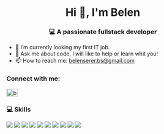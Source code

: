 <h1 align="center">Hi 👋, I'm Belen</h1>
<h3 align="center">💻 A passionate fullstack developer</h3>


- 🔭 I’m currently looking my first IT job. 
- 💬 Ask me about code, I will like to help or learn whit you!
- 📫 How to reach me: belenserer.bs@gmail.com
<h3 align="left">Connect with me:</h3> 
<a href="https://linkedin.com/in/maria-belen-serer" target="blank"><img align="center" src="https://raw.githubusercontent.com/rahuldkjain/github-profile-readme-generator/master/src/images/icons/Social/linked-in-alt.svg" alt="belenserer" height="20" width="30" /></a>


<h3>💻 Skills </h3>
<div>
<img src="https://img.shields.io/badge/HTML5-E34F26?style=for-the-badge&logo=html5&logoColor=white">
<img src="https://img.shields.io/badge/CSS3-1572B6?style=for-the-badge&logo=css3&logoColor=white">
<img src="https://img.shields.io/badge/JavaScript-F7DF1E?style=for-the-badge&logo=javascript&logoColor=black">
<img src="https://img.shields.io/badge/React-20232A?style=for-the-badge&logo=react&logoColor=61DAFB">
<img src="https://img.shields.io/badge/React_Router-CA4245?style=for-the-badge&logo=react-router&logoColor=white">
<img src="https://img.shields.io/badge/Redux-593D88?style=for-the-badge&logo=redux&logoColor=white">
<img src="https://img.shields.io/badge/Node.js-43853D?style=for-the-badge&logo=node.js&logoColor=white">
<img src="https://img.shields.io/badge/Express.js-404D59?style=for-the-badge">
<img src="https://img.shields.io/badge/Sequelize-52B0E7?style=for-the-badge&logo=Sequelize&logoColor=white">
<img src="https://img.shields.io/badge/Visual_Studio_Code-0078D4?style=for-the-badge&logo=visual%20studio%20code&logoColor=white">
</div>

